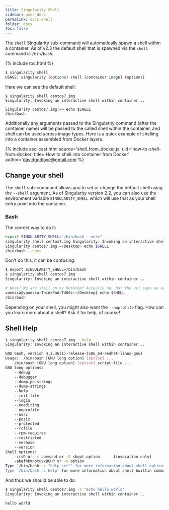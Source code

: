 ```yaml
---
title: Singularity Shell
sidebar: user_docs
permalink: docs-shell
folder: docs
toc: false
---
```


The `shell` Singularity sub-command will automatically spawn a shell within a container. As of v2.3 the default shell that is spawned via the `shell` command is `/bin/bash`.

{% include toc.html %}

```bash
$ singularity shell
USAGE: singularity (options) shell [container image] (options)
```

Here we can see the default shell:

```
$ singularity shell centos7.img
Singularity: Invoking an interactive shell within container...

Singularity centos7.img:~> echo $SHELL
/bin/bash
```

Additionally any arguments passed to the Singularity command (after the container name) will be passed to the called shell within the container, and shell can be used across image types. Here is a quick example of shelling into a container assembled from Docker layers.

{% include asciicast.html source='shell_from_docker.js' uid='how-to-shell-from-docker' title='How to shell into container from Docker' author='davidgodlove@gmail.com'%}



## Change your shell
The `shell` sub-command allows you to set or change the default shell using the `--shell` argument. As of Singularity version 2.2, you can also use the environment variable `SINGULARITY_SHELL` which will use that as your shell entry point into the container.

### Bash

The correct way to do it:

```bash
export SINGULARITY_SHELL="/bin/bash --norc"
singularity shell centos7.img Singularity: Invoking an interactive shell within container...
Singularity centos7.img:~/Desktop> echo $SHELL
/bin/bash --norc
```

Don't do this, it can be confusing:

```bash
$ export SINGULARITY_SHELL=/bin/bash
$ singularity shell centos7.img 
Singularity: Invoking an interactive shell within container...

# What? We are still on my Desktop? Actually no, but the uri says we are!
vanessa@vanessa-ThinkPad-T460s:~/Desktop$ echo $SHELL
/bin/bash
```

Depending on your shell, you might also want the `--noprofile` flag. How can you learn more about a shell? Ask it for help, of course!


## Shell Help

```bash
$ singularity shell centos7.img --help
Singularity: Invoking an interactive shell within container...

GNU bash, version 4.2.46(1)-release-(x86_64-redhat-linux-gnu)
Usage:	/bin/bash [GNU long option] [option] ...
	/bin/bash [GNU long option] [option] script-file ...
GNU long options:
	--debug
	--debugger
	--dump-po-strings
	--dump-strings
	--help
	--init-file
	--login
	--noediting
	--noprofile
	--norc
	--posix
	--protected
	--rcfile
	--rpm-requires
	--restricted
	--verbose
	--version
Shell options:
	-irsD or -c command or -O shopt_option		(invocation only)
	-abefhkmnptuvxBCHP or -o option
Type `/bin/bash -c "help set"' for more information about shell options.
Type `/bin/bash -c help' for more information about shell builtin commands.
```

And thus we should be able to do:

```bash
$ singularity shell centos7.img -c "echo hello world"
Singularity: Invoking an interactive shell within container...

hello world
```
